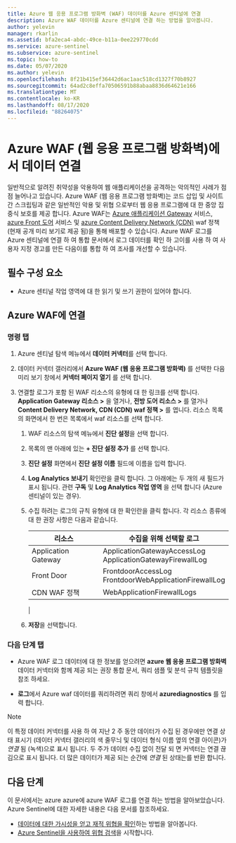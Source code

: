 ```yaml
---
title: Azure 웹 응용 프로그램 방화벽 (WAF) 데이터를 Azure 센티널에 연결
description: Azure WAF 데이터를 Azure 센티널에 연결 하는 방법을 알아봅니다.
author: yelevin
manager: rkarlin
ms.assetid: bfa2eca4-abdc-49ce-b11a-0ee229770cdd
ms.service: azure-sentinel
ms.subservice: azure-sentinel
ms.topic: how-to
ms.date: 05/07/2020
ms.author: yelevin
ms.openlocfilehash: 8f21b415ef36442d6ac1aac518cd1327f70b8927
ms.sourcegitcommit: 64ad2c8effa70506591b88abaa8836d64621e166
ms.translationtype: MT
ms.contentlocale: ko-KR
ms.lasthandoff: 08/17/2020
ms.locfileid: "88264075"
---
```

# <a name="connect-data-from-azure-web-application-firewall-waf"></a>Azure WAF (웹 응용 프로그램 방화벽)에서 데이터 연결

일반적으로 알려진 취약성을 악용하여 웹 애플리케이션을 공격하는 악의적인 사례가 점점 늘어나고 있습니다. Azure WAF (웹 응용 프로그램 방화벽)는 코드 삽입 및 사이트 간 스크립팅과 같은 일반적인 악용 및 위협 으로부터 웹 응용 프로그램에 대 한 중앙 집중식 보호를 제공 합니다. Azure WAF는 [Azure 애플리케이션 Gateway](https://docs.microsoft.com/azure/web-application-firewall/ag/ag-overview) 서비스, [azure Front 도어](https://docs.microsoft.com/azure/web-application-firewall/afds/afds-overview) 서비스 및 [azure Content Delivery Network (CDN)](https://docs.microsoft.com/azure/web-application-firewall/cdn/cdn-overview) waf 정책 (현재 공개 미리 보기로 제공 됨)을 통해 배포할 수 있습니다.
Azure WAF 로그를 Azure 센티널에 연결 하 여 통합 문서에서 로그 데이터를 확인 하 고이를 사용 하 여 사용자 지정 경고를 만든 다음이를 통합 하 여 조사를 개선할 수 있습니다.

## <a name="prerequisites"></a>필수 구성 요소

- Azure 센티널 작업 영역에 대 한 읽기 및 쓰기 권한이 있어야 합니다.

## <a name="connect-to-azure-waf"></a>Azure WAF에 연결

### <a name="instructions-tab"></a>명령 탭

1. Azure 센티널 탐색 메뉴에서 **데이터 커넥터**를 선택 합니다.

1. 데이터 커넥터 갤러리에서 **Azure WAF (웹 응용 프로그램 방화벽)** 를 선택한 다음 미리 보기 창에서 **커넥터 페이지 열기** 를 선택 합니다.

1. 연결할 로그가 포함 된 WAF 리소스의 유형에 대 한 링크를 선택 합니다. **Application Gateway 리소스 >** 을 열거나, **전방 도어 리소스 >** 를 열거나 **Content Delivery Network, CDN (CDN) waf 정책 >** 를 엽니다. 리소스 목록의 화면에서 한 번은 목록에서 waf 리소스를 선택 합니다.

    1. WAF 리소스의 탐색 메뉴에서 **진단 설정**을 선택 합니다.

    1. 목록의 맨 아래에 있는 **+ 진단 설정 추가** 를 선택 합니다.

    1. **진단 설정** 화면에서 **진단 설정 이름** 필드에 이름을 입력 합니다.

    1. **Log Analytics 보내기** 확인란을 클릭 합니다. 그 아래에는 두 개의 새 필드가 표시 됩니다. 관련 **구독** 및 **Log Analytics 작업 영역** 을 선택 합니다 (Azure 센티널이 있는 경우).

    1. 수집 하려는 로그의 규칙 유형에 대 한 확인란을 클릭 합니다. 각 리소스 종류에 대 한 권장 사항은 다음과 같습니다.

        | 리소스 | 수집을 위해 선택할 로그 |
        |----------|------------------------------|
        | Application Gateway | ApplicationGatewayAccessLog<br>ApplicationGatewayFirewallLog |
        | Front Door          | FrontdoorAccessLog<br>FrontdoorWebApplicationFirewallLog |
        | CDN WAF 정책      | WebApplicationFirewallLogs |
        |

    1. **저장**을 선택합니다.

### <a name="next-steps-tab"></a>다음 단계 탭

- Azure WAF 로그 데이터에 대 한 정보를 얻으려면 **azure 웹 응용 프로그램 방화벽** 데이터 커넥터와 함께 제공 되는 권장 통합 문서, 쿼리 샘플 및 분석 규칙 템플릿을 참조 하세요.

- **로그**에서 Azure waf 데이터를 쿼리하려면 쿼리 창에서 **azurediagnostics** 를 입력 합니다.

> [!NOTE]
>
> 이 특정 데이터 커넥터를 사용 하 여 지난 2 주 동안 데이터가 수집 된 경우에만 연결 상태 표시기 (데이터 커넥터 갤러리의 색 줄무늬 및 데이터 형식 이름 옆의 연결 아이콘)가 *연결* 됨 (녹색)으로 표시 됩니다. 두 주가 데이터 수집 없이 전달 되 면 커넥터는 연결 끊김으로 표시 됩니다. 더 많은 데이터가 제공 되는 순간에 *연결* 된 상태는를 반환 합니다.

## <a name="next-steps"></a>다음 단계
이 문서에서는 azure azure에 azure WAF 로그를 연결 하는 방법을 알아보았습니다. Azure Sentinel에 대한 자세한 내용은 다음 문서를 참조하세요.
- [데이터에 대한 가시성을 얻고 재적 위협을 확인](quickstart-get-visibility.md)하는 방법을 알아봅니다.
- [Azure Sentinel을 사용하여 위협 검색](tutorial-detect-threats-built-in.md)을 시작합니다.
